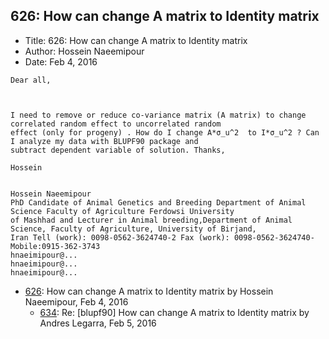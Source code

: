 ## 626: How can change A matrix to Identity matrix

- Title: 626: How can change A matrix to Identity matrix
- Author: Hossein Naeemipour
- Date: Feb 4, 2016
```
Dear all,

  

I need to remove or reduce co-variance matrix (A matrix) to change correlated random effect to uncorrelated random
effect (only for progeny) . How do I change A*σ_u^2  to I*σ_u^2 ? Can I analyze my data with BLUPF90 package and
subtract dependent variable of solution. Thanks,

Hossein


Hossein Naeemipour
PhD Candidate of Animal Genetics and Breeding Department of Animal Science Faculty of Agriculture Ferdowsi University
of Mashhad and Lecturer in Animal breeding,Department of Animal Science, Faculty of Agriculture, University of Birjand,
Iran Tell (work): 0098-0562-3624740-2 Fax (work): 0098-0562-3624740-Mobile:0915-362-3743
hnaeimipour@...
hnaeimipour@...
hnaeimipour@...
```

- [626](0626.md): How can change A matrix to Identity matrix by Hossein Naeemipour, Feb 4, 2016
    - [634](0634.md): Re: [blupf90] How can change A matrix to Identity matrix by Andres Legarra, Feb 5, 2016
